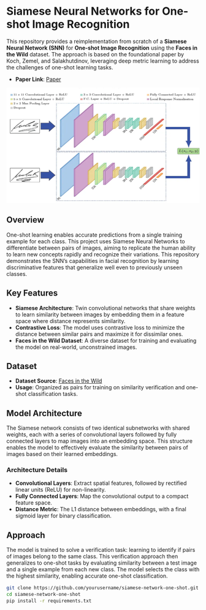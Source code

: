 # Siamese Neural Networks for One-shot Image Recognition

This repository provides a reimplementation from scratch of a **Siamese Neural Network (SNN)** for **One-shot Image Recognition** using the **Faces in the Wild** dataset. The approach is based on the foundational paper by Koch, Zemel, and Salakhutdinov, leveraging deep metric learning to address the challenges of one-shot learning tasks.
- **Paper Link**: [Paper](https://www.cs.cmu.edu/~rsalakhu/papers/oneshot1.pdf)
<img src="Siamease_Example.png" alt="Example Image" width="600" height="300">


## Overview

One-shot learning enables accurate predictions from a single training example for each class. This project uses Siamese Neural Networks to differentiate between pairs of images, aiming to replicate the human ability to learn new concepts rapidly and recognize their variations. This repository demonstrates the SNN’s capabilities in facial recognition by learning discriminative features that generalize well even to previously unseen classes.

## Key Features

- **Siamese Architecture**: Twin convolutional networks that share weights to learn similarity between images by embedding them in a feature space where distance represents similarity.
- **Contrastive Loss**: The model uses contrastive loss to minimize the distance between similar pairs and maximize it for dissimilar ones.
- **Faces in the Wild Dataset**: A diverse dataset for training and evaluating the model on real-world, unconstrained images.

## Dataset

- **Dataset Source**: [Faces in the Wild](http://vis-www.cs.umass.edu/lfw/)
- **Usage**: Organized as pairs for training on similarity verification and one-shot classification tasks.

## Model Architecture

The Siamese network consists of two identical subnetworks with shared weights, each with a series of convolutional layers followed by fully connected layers to map images into an embedding space. This structure enables the model to effectively evaluate the similarity between pairs of images based on their learned embeddings.

### Architecture Details
- **Convolutional Layers**: Extract spatial features, followed by rectified linear units (ReLU) for non-linearity.
- **Fully Connected Layers**: Map the convolutional output to a compact feature space.
- **Distance Metric**: The L1 distance between embeddings, with a final sigmoid layer for binary classification.

## Approach

The model is trained to solve a verification task: learning to identify if pairs of images belong to the same class. This verification approach then generalizes to one-shot tasks by evaluating similarity between a test image and a single example from each new class. The model selects the class with the highest similarity, enabling accurate one-shot classification.

```bash
git clone https://github.com/yourusername/siamese-network-one-shot.git
cd siamese-network-one-shot
pip install -r requirements.txt
